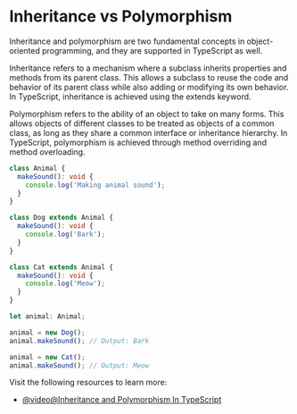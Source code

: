 # Inheritance vs Polymorphism

Inheritance and polymorphism are two fundamental concepts in object-oriented programming, and they are supported in TypeScript as well.

Inheritance refers to a mechanism where a subclass inherits properties and methods from its parent class. This allows a subclass to reuse the code and behavior of its parent class while also adding or modifying its own behavior. In TypeScript, inheritance is achieved using the extends keyword.

Polymorphism refers to the ability of an object to take on many forms. This allows objects of different classes to be treated as objects of a common class, as long as they share a common interface or inheritance hierarchy. In TypeScript, polymorphism is achieved through method overriding and method overloading.

```typescript
class Animal {
  makeSound(): void {
    console.log('Making animal sound');
  }
}

class Dog extends Animal {
  makeSound(): void {
    console.log('Bark');
  }
}

class Cat extends Animal {
  makeSound(): void {
    console.log('Meow');
  }
}

let animal: Animal;

animal = new Dog();
animal.makeSound(); // Output: Bark

animal = new Cat();
animal.makeSound(); // Output: Meow
```

Visit the following resources to learn more:

- [@video@Inheritance and Polymorphism In TypeScript](https://www.youtube.com/watch?v=Sn6K57YSuwU)

